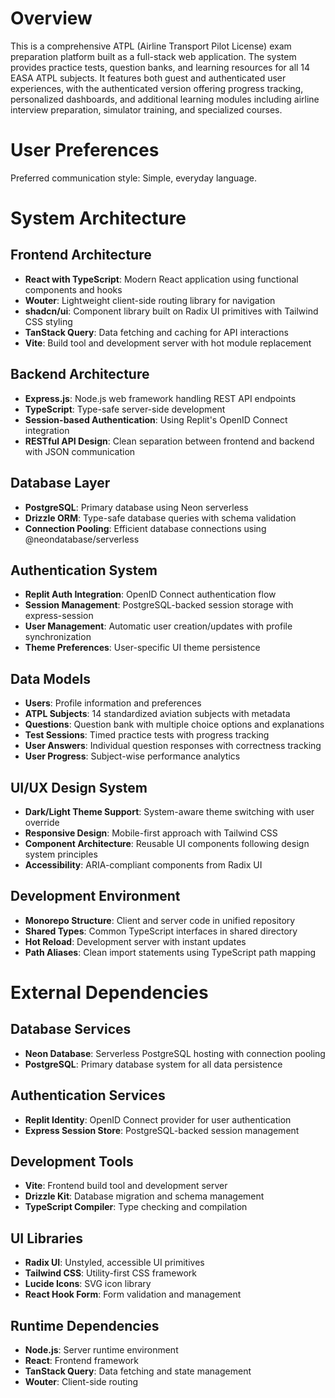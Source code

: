 # Overview

This is a comprehensive ATPL (Airline Transport Pilot License) exam preparation platform built as a full-stack web application. The system provides practice tests, question banks, and learning resources for all 14 EASA ATPL subjects. It features both guest and authenticated user experiences, with the authenticated version offering progress tracking, personalized dashboards, and additional learning modules including airline interview preparation, simulator training, and specialized courses.

# User Preferences

Preferred communication style: Simple, everyday language.

# System Architecture

## Frontend Architecture
- **React with TypeScript**: Modern React application using functional components and hooks
- **Wouter**: Lightweight client-side routing library for navigation
- **shadcn/ui**: Component library built on Radix UI primitives with Tailwind CSS styling
- **TanStack Query**: Data fetching and caching for API interactions
- **Vite**: Build tool and development server with hot module replacement

## Backend Architecture
- **Express.js**: Node.js web framework handling REST API endpoints
- **TypeScript**: Type-safe server-side development
- **Session-based Authentication**: Using Replit's OpenID Connect integration
- **RESTful API Design**: Clean separation between frontend and backend with JSON communication

## Database Layer
- **PostgreSQL**: Primary database using Neon serverless
- **Drizzle ORM**: Type-safe database queries with schema validation
- **Connection Pooling**: Efficient database connections using @neondatabase/serverless

## Authentication System
- **Replit Auth Integration**: OpenID Connect authentication flow
- **Session Management**: PostgreSQL-backed session storage with express-session
- **User Management**: Automatic user creation/updates with profile synchronization
- **Theme Preferences**: User-specific UI theme persistence

## Data Models
- **Users**: Profile information and preferences
- **ATPL Subjects**: 14 standardized aviation subjects with metadata
- **Questions**: Question bank with multiple choice options and explanations
- **Test Sessions**: Timed practice tests with progress tracking
- **User Answers**: Individual question responses with correctness tracking
- **User Progress**: Subject-wise performance analytics

## UI/UX Design System
- **Dark/Light Theme Support**: System-aware theme switching with user override
- **Responsive Design**: Mobile-first approach with Tailwind CSS
- **Component Architecture**: Reusable UI components following design system principles
- **Accessibility**: ARIA-compliant components from Radix UI

## Development Environment
- **Monorepo Structure**: Client and server code in unified repository
- **Shared Types**: Common TypeScript interfaces in shared directory
- **Hot Reload**: Development server with instant updates
- **Path Aliases**: Clean import statements using TypeScript path mapping

# External Dependencies

## Database Services
- **Neon Database**: Serverless PostgreSQL hosting with connection pooling
- **PostgreSQL**: Primary database system for all data persistence

## Authentication Services  
- **Replit Identity**: OpenID Connect provider for user authentication
- **Express Session Store**: PostgreSQL-backed session management

## Development Tools
- **Vite**: Frontend build tool and development server
- **Drizzle Kit**: Database migration and schema management
- **TypeScript Compiler**: Type checking and compilation

## UI Libraries
- **Radix UI**: Unstyled, accessible UI primitives
- **Tailwind CSS**: Utility-first CSS framework
- **Lucide Icons**: SVG icon library
- **React Hook Form**: Form validation and management

## Runtime Dependencies
- **Node.js**: Server runtime environment
- **React**: Frontend framework
- **TanStack Query**: Data fetching and state management
- **Wouter**: Client-side routing